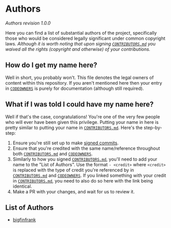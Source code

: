 # Authors
*Authors revision 1.0.0*

Here you can find a list of substantial authors of the project, specifically those who would be considered legally significant under common copyright laws. *Although it is worth noting that upon signing [`CONTRIBUTORS.md`](https://github.com/GamesROB/documentation/blob/mkdocs/CONTRIBUTORS.md) you waived all the rights (copyright and otherwise) of your contributions.*


## How do I get my name here?
Well in short, you probably won't. This file denotes the legal owners of content within this repository. If you aren't mentioned here then your entry in [`CODEOWNERS`](https://github.com/GamesROB/documentation/blob/mkdocs/.github/CODEOWNERS) is purely for documentation (although still required).


## What if I was told I could have my name here?
Well if that's the case, congratulations! You're one of the very few people who will ever have been given this privilege. Putting your name in here is pretty similar to putting your name in [`CONTRIBUTORS.md`](https://github.com/GamesROB/documentation/blob/mkdocs/CONTRIBUTORS.md).
Here's the step-by-step:
1. Ensure you're still set up to make [signed commits](https://docs.github.com/github/authenticating-to-github/managing-commit-signature-verification/signing-commits).
2. Ensure that you're credited with the same name/reference throughout both [`CONTRIBUTORS.md`](https://github.com/GamesROB/documentation/blob/mkdocs/CONTRIBUTORS.md) and [`CODEOWNERS`](https://github.com/GamesROB/documentation/blob/mkdocs/.github/CODEOWNERS).
3. Similarly to how you signed [`CONTRIBUTORS.md`](https://github.com/GamesROB/documentation/blob/mkdocs/CONTRIBUTORS.md), you'll need to add your name to the "List of Authors".
Use the format `- <credit>` where `<credit>` is replaced with the type of credit you're referenced by in [`CONTRIBUTORS.md`](https://github.com/GamesROB/documentation/blob/mkdocs/CONTRIBUTORS.md) and [`CODEOWNERS`](https://github.com/GamesROB/documentation/blob/mkdocs/.github/CODEOWNERS).
If you linked something with your credit in [`CONTRIBUTORS.md`](https://github.com/GamesROB/documentation/blob/mkdocs/CONTRIBUTORS.md), you need to also do so here with the link being identical.
4. Make a PR with your changes, and wait for us to review it.

## List of Authors
- [bigfinfrank](https://github.com/bigfinfrank)
